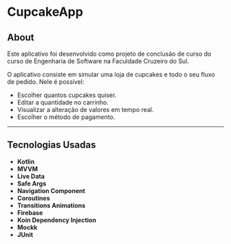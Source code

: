 # CupcakeApp

## About

Este aplicativo foi desenvolvido como projeto de conclusão de curso do curso de Engenharia de Software na Faculdade Cruzeiro do Sul.

O aplicativo consiste em simular uma loja de cupcakes e todo o seu fluxo de pedido. Nele é possível:
- Escolher quantos cupcakes quiser.
- Editar a quantidade no carrinho.
- Visualizar a alteração de valores em tempo real.
- Escolher o método de pagamento.

---

## Tecnologias Usadas

- **Kotlin**
- **MVVM**
- **Live Data**
- **Safe Args**
- **Navigation Component**
- **Coroutines**
- **Transitions Animations**
- **Firebase**
- **Koin Dependency Injection**
- **Mockk**
- **JUnit**
